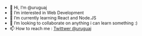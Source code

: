 - 👋 Hi, I’m @uruguaj
- 👀 I’m interested in Web Development 
- 🌱 I’m currently learning React and Node.JS
- 💞️ I’m looking to collaborate on anything i can learn something :)
- 📫 How to reach me : <a href="https://twitter.com/uruguaj">Twittwer @uruguaj</a>

<!---
uruguaj/uruguaj is a ✨ special ✨ repository because its `README.md` (this file) appears on your GitHub profile.
You can click the Preview link to take a look at your changes.
--->
